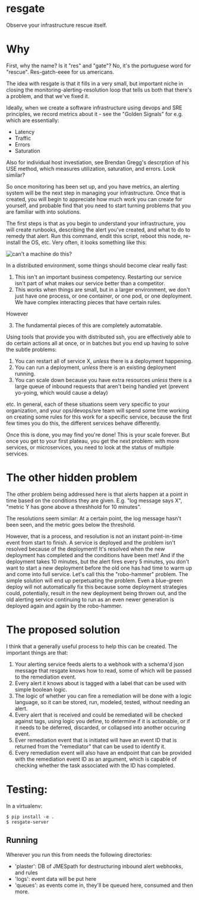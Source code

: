 # resgate
Observe your infrastructure rescue itself.

# Why

First, why the name? Is it "res" and "gate"? No, it's the portuguese
word for "rescue". Res-gatch-eeee for us americans.

The idea with resgate is that it fills in a very small, but important
niche in closing the monitoring-alerting-resolution loop that tells us
both that there's a problem, and that we've fixed it.

Ideally, when we create a software infrastructure using devops and SRE
principles, we record metrics about it - see the "Golden Signals" for
e.g.  which are essentially:

- Latency
- Traffic
- Errors
- Saturation

Also for individual host investiation, see Brendan Gregg's descrption
of his USE method, which measures utilization, saturation, and
errors. Look similar?

So once monitoring has been set up, and you have metrics, an alerting
system will be the next step in managing your infrastructure. Once
that is created, you will begin to appreciate how much work you can
create for yourself, and probable find that you need to start turning 
problems that you are familiar with into solutions.

The first steps is that as you begin to understand your
infrastructure, you will create runbooks, describing the alert you've
created, and what to do to remedy that alert. Run this command, endit
this script, reboot this node, re-install the OS, etc. Very often, it
looks something like this:

![can't a machine do this?](https://media.giphy.com/media/DUtVdGeIU8lmo/giphy.gif)

In a distributed environment, some things should become clear really fast:
1. This isn't an important business competency. Restarting our service isn't part of what makes our service better than a competitor. 
2. This works when things are small, but in a larger environment, we don't just have one process, or one container, or one pod, or one deployment. We have complex interacting pieces that have certain rules.

However

3. The fundamental pieces of this are completely automatable.

Using tools that provide you with distributed ssh, you are effectively
able to do certain actions all at once, or in batches but you end up having
to solve the subtle problems:

1. You can restart all of service X, *unless* there is a deployment happening.
2. You can run a deployment, *unless* there is an existing deployment running.
3. You can scale down because you have extra resources *unless* there is a large queue of inbound requests that aren't being handled yet (prevent yo-yoing, which would cause a delay)

etc. In general, each of these situations seem very specific to your
organization, and your ops/devops/sre team will spend some time
working on creating some rules for this work for a specific service,
because the first few times you do this, the different services behave
differently.

Once this is done, you may find you're done! This is your scale
forever. But once you get to your first plateau, you get the next
problem: with more services, or microservices, you need to look at the
status of multiple services.

# The other hidden problem

The other problem being addressed here is that alerts happen at a
point in time based on the conditions they are given. E.g. "log
message says X", "metric Y has gone above a threshhold for 10
minutes".

The resolutions seem similar: At a certain point, the log message
hasn't been seen, and the metric goes below the threshold. 

However, that is a process, and resolution is not an instant
point-in-time event from start to finish. A service is deployed and
the problem isn't resolved because of the deployment!  It's resolved
when the new deployment has completed and the conditions have been
met! And if the deployment takes 10 minutes, but the alert fires every
5 minutes, you don't want to start a new deployment before the old one
has had time to warm up and come into full service. Let's call this
the "robo-hammer" problem. The simple solution will end up
perpetuating the problem. Even a blue-green deploy will not
automatically fix this because some deployment strategies could,
potentially, result in the new deployment being thrown out, and the
old alerting service continuing to run as an even newer generation is
deployed again and again by the robo-hammer.

# The proposed solution

I think that a generally useful process to help this can be created. The important things are that:

1. Your alerting service feeds alerts to a webhook with a schema'd json message that resgate knows how to 
   read, some of which will be passed to the remediation event.
2. Every alert it knows about is tagged with a label that can be used with simple boolean logic.
3. The logic of whether you can fire a remediation will be done with a logic language, so it can be stored,
   run, modeled, tested, without needing an alert.
4. Every alert that is received and could be remediated will be checked against tags, using logic you define, to 
   determine if it is actionable, or if it needs to be deferred, discarded, or collapsed into another occuring event.
5. Ever remediation event that is initiated will have an event ID that is returned from the "remediator" that can be
   used to identify it.
6. Every remediation event will also have an endpoint that can be provided with the remediation event ID as an 
   argument, which is capable of checking whether the task associated with the ID has completed.

# Testing:
In a virtualenv:
```
$ pip install -e .
$ resgate-server

```

## Running

Wherever you run this from needs the following directories:

- 'plaster': DB of JMESpath for destructuring inbound alert webhooks, and rules
- 'logs': event data will be put here
- 'queues': as events come in, they'll be queued here, consumed and then more.


 
